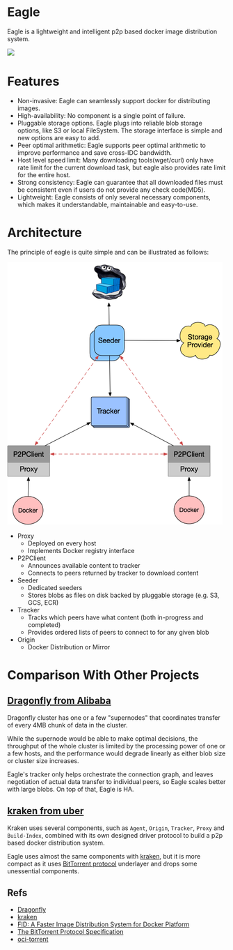 Eagle
=====

Eagle is a lightweight and intelligent p2p based docker image distribution system.

<img src="https://github.com/duyanghao/eagle/blob/master/docs/images/logo.png" width=200px/>

# Features

* Non-invasive: Eagle can seamlessly support docker for distributing images. 
* High-availability: No component is a single point of failure.
* Pluggable storage options. Eagle plugs into reliable blob storage options, like S3 or local FileSystem. The storage interface is simple and new options are easy to add.
* Peer optimal arithmetic: Eagle supports peer optimal arithmetic to improve performance and save cross-IDC bandwidth.  
* Host level speed limit: Many downloading tools(wget/curl) only have rate limit for the current download task, but eagle also provides rate limit for the entire host.
* Strong consistency: Eagle can guarantee that all downloaded files must be consistent even if users do not provide any check code(MD5).
* Lightweight: Eagle consists of only several necessary components, which makes it understandable, maintainable and easy-to-use.

# Architecture

The principle of eagle is quite simple and can be illustrated as follows:

![](docs/images/eagle_arch.png)

- Proxy
  - Deployed on every host
  - Implements Docker registry interface
- P2PClient
  - Announces available content to tracker
  - Connects to peers returned by tracker to download content
- Seeder
  - Dedicated seeders
  - Stores blobs as files on disk backed by pluggable storage (e.g. S3, GCS, ECR)
- Tracker
  - Tracks which peers have what content (both in-progress and completed)
  - Provides ordered lists of peers to connect to for any given blob
- Origin
  - Docker Distribution or Mirror

# Comparison With Other Projects

## [Dragonfly from Alibaba](https://github.com/dragonflyoss/Dragonfly)

Dragonfly cluster has one or a few "supernodes" that coordinates transfer of every 4MB chunk of data in the cluster.

While the supernode would be able to make optimal decisions, the throughput of the whole cluster is limited by the processing power of one or a few hosts, and the performance would degrade linearly as either blob size or cluster size increases.

Eagle's tracker only helps orchestrate the connection graph, and leaves negotiation of actual data transfer to individual peers, so Eagle scales better with large blobs. On top of that, Eagle is HA. 

## [kraken from uber](https://github.com/uber/kraken)

Kraken uses several components, such as `Agent`, `Origin`, `Tracker`, `Proxy` and `Build-Index`, combined with its own designed driver protocol to build a p2p based docker distribution system.      
 
Eagle uses almost the same components with [kraken](https://github.com/uber/kraken), but it is more compact as it uses [BitTorrent protocol](http://bittorrent.org/beps/bep_0003.html) underlayer and drops some unessential components.   

## Refs

* [Dragonfly](https://github.com/dragonflyoss/Dragonfly)
* [kraken](https://github.com/uber/kraken)
* [FID: A Faster Image Distribution System for Docker Platform](https://ieeexplore.ieee.org/stamp/stamp.jsp?arnumber=8064123)
* [The BitTorrent Protocol Specification](http://bittorrent.org/beps/bep_0003.html)
* [oci-torrent](https://github.com/hustcat/oci-torrent)
